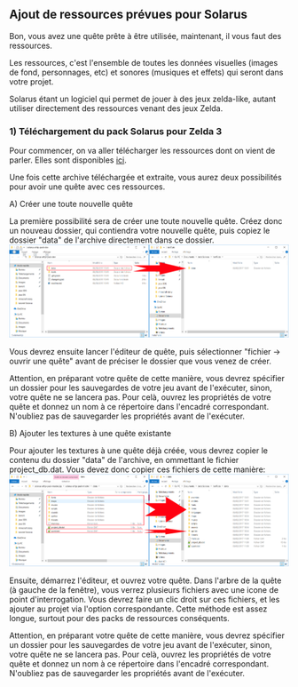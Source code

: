 ## Ajout de ressources prévues pour Solarus ##

Bon, vous avez une quête prête à être utilisée, maintenant, il vous faut des ressources.

Les ressources, c'est l'ensemble de toutes les données visuelles (images de fond, personnages, etc) et sonores (musiques et effets) qui seront dans votre projet.

Solarus étant un logiciel qui permet de jouer à des jeux zelda-like, autant utiliser directement des ressources venant des jeux Zelda.

### 1) Téléchargement du pack Solarus pour Zelda 3 ###

Pour commencer, on va aller télécharger les ressources dont on vient de parler. Elles sont disponibles [ici](https://github.com/solarus-games/solarus-alttp-pack/archive/dev.zip).

Une fois cette archive téléchargée et extraite, vous aurez deux possibilités pour avoir une quête avec ces ressources.

A) Créer une toute nouvelle quête

La première possibilité sera de créer une toute nouvelle quête. Créez donc un nouveau dossier, qui contiendra votre nouvelle quête, puis copiez le dossier "data" de l'archive directement dans ce dossier.
![](../images/add_ressource_mode1.png)

Vous devrez ensuite lancer l'éditeur de quête, puis sélectionner "fichier -> ouvrir une quête" avant de préciser le dossier que vous venez de créer.

Attention, en préparant votre quête de cette manière, vous devrez spécifier un dossier pour les sauvegardes de votre jeu avant de l'exécuter, sinon, votre quête ne se lancera pas.
Pour celà, ouvrez les propriétés de votre quête et donnez un nom à ce répertoire dans l'encadré correspondant. N'oubliez pas de sauvegarder les propriétés avant de l'exécuter.

B) Ajouter les textures à une quête existante

Pour ajouter les textures à une quête déjà créée, vous devrez copier le contenu du dossier "data" de l'archive, en ommettant le fichier project_db.dat. Vous devez donc copier ces fichiers de cette manière:
![](../images/add_ressource_mode2.png)

Ensuite, démarrez l'éditeur, et ouvrez votre quête.
Dans l'arbre de la quête (à gauche de la fenêtre), vous verrez plusieurs fichiers avec une icone de point d'interrogation. Vous devrez faire un clic droit sur ces fichiers, et les ajouter au projet via l'option correspondante. Cette méthode est assez longue, surtout pour des packs de ressources conséquents.


Attention, en préparant votre quête de cette manière, vous devrez spécifier un dossier pour les sauvegardes de votre jeu avant de l'exécuter, sinon, votre quête ne se lancera pas.
Pour celà, ouvrez les propriétés de votre quête et donnez un nom à ce répertoire dans l'encadré correspondant. N'oubliez pas de sauvegarder les propriétés avant de l'exécuter.